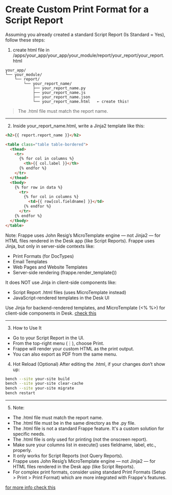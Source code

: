 # Create Custom Print Format for a Script Report

Assuming you already created a standard Script Report (Is Standard = Yes), follow these steps:

1. create html file in /apps/your_app/your_app/your_module/report/your_report/your_report.html
```
your_app/
└── your_module/
    └── report/
        └── your_report_name/
            ├── your_report_name.py
            ├── your_report_name.js
            ├── your_report_name.json
            └── your_report_name.html   ← create this!
```
> The .html file must match the report name.

---

2. Inside your_report_name.html, write a Jinja2 template like this:
```html
<h2>{{ report.report_name }}</h2>

<table class="table table-bordered">
  <thead>
    <tr>
      {% for col in columns %}
        <th>{{ col.label }}</th>
      {% endfor %}
    </tr>
  </thead>
  <tbody>
    {% for row in data %}
      <tr>
        {% for col in columns %}
          <td>{{ row[col.fieldname] }}</td>
        {% endfor %}
      </tr>
    {% endfor %}
  </tbody>
</table>
```
Note: 
Frappe uses John Resig’s MicroTemplate engine — not Jinja2 — for HTML files rendered in the Desk app (like Script Reports).
Frappe uses Jinja, but only in server-side contexts like:
- Print Formats (for DocTypes)
- Email Templates
- Web Pages and Website Templates
- Server-side rendering (frappe.render_template())

It does NOT use Jinja in client-side components like:
- Script Report .html files (uses MicroTemplate instead)
- JavaScript-rendered templates in the Desk UI

Use Jinja for backend-rendered templates, and MicroTemplate (<% %>) for  client-side components in Desk.
[check this](https://docs.frappe.io/framework/user/en/guides/app-development/using-html-templates-in-javascript)

---

3. How to Use It
- Go to your Script Report in the UI.
- From the top-right menu (⋮), choose Print.
- Frappe will render your custom HTML as the print output.
- You can also export as PDF from the same menu.

4. Hot Reload (Optional)
After editing the .html, if your changes don’t show up:
```bash
bench --site your-site build
bench --site your-site clear-cache
bench --site your-site migrate
bench restart
```
---

5. Note: 
- The .html file must match the report name.
- The .html file must be in the same directory as the .py file.
- The .html file is not a standard Frappe feature. It's a custom solution for specific needs.
- The .html file is only used for printing (not the onscreen report).
- Make sure your columns list in execute() uses fieldname, label, etc., properly.
- It only works for Script Reports (not Query Reports).
- Frappe uses John Resig’s MicroTemplate engine — not Jinja2 — for HTML files rendered in the Desk app (like Script Reports).
- For complex print formats, consider using standard Print Formats (Setup > Print > Print Format) which are more integrated with Frappe's features.

[for more info check this](https://github.com/frappe/erpnext/blob/develop/erpnext/accounts/report/general_ledger/general_ledger.html)